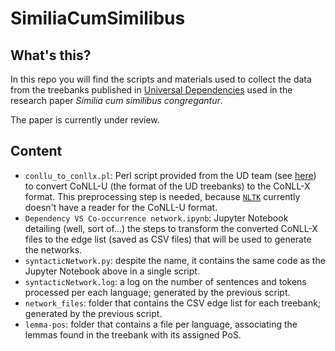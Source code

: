 # SimiliaCumSimilibus

## What's this?

In this repo you will find the scripts and materials used to collect the data from the treebanks published in [Universal Dependencies](http://universaldependencies.org/) used in the research paper *Similia cum similibus congregantur*.

The paper is currently under review.


## Content

* `conllu_to_conllx.pl`: Perl script provided from the UD team (see [here](https://github.com/UniversalDependencies/tools/blob/master/conllu_to_conllx.pl)) to convert CoNLL-U (the format of the UD treebanks) to the CoNLL-X format. This preprocessing step is needed, because [`NLTK`](http://nltk.org/) currently doesn't have a reader for the CoNLL-U format.
* `Dependency VS Co-occurrence network.ipynb`: Jupyter Notebook detailing (well, sort of...) the steps to transform the converted CoNLL-X files to the edge list (saved as CSV files) that will be used to generate the networks.
* `syntacticNetwork.py`: despite the name, it contains the same code as the Jupyter Notebook above in a single script.
* `syntacticNetwork.log`: a log on the number of sentences and tokens processed per each language; generated by the previous script.
* `network_files`: folder that contains the CSV edge list for each treebank; generated by the previous script.
* `lemma-pos`: folder that contains a file per language, associating the lemmas found in the treebank with its assigned PoS.